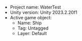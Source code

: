 <!-- UNITY CODE ASSIST INSTRUCTIONS START -->
- Project name: WaterTest
- Unity version: Unity 2023.2.20f1
- Active game object:
  - Name: Ship
  - Tag: Untagged
  - Layer: Default
<!-- UNITY CODE ASSIST INSTRUCTIONS END -->